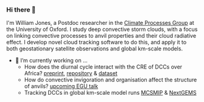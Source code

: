 ### Hi there 👋

I'm William Jones, a Postdoc researcher in the [Climate Processes Group](https://www.physics.ox.ac.uk/research/group/climate-processes) at the University of Oxford. I study deep convective storm clouds, with a focus on linking convective processes to anvil properties and their cloud radiative effect. I develop novel cloud tracking software to do this, and apply it to both geostationary satellite observations and global km-scale models.

- 🔭 I’m currently working on ...
  - How does the diurnal cycle interact with the CRE of DCCs over Africa? [preprint](https://egusphere.copernicus.org/preprints/2023/egusphere-2023-2059/), [repository](https://github.com/w-k-jones/A-Lagrangian-Perspective-on-the-Lifecycle-and-Cloud-Radiative-Effect-of-Deep-Convective-Clouds...) & [dataset](https://zenodo.org/doi/10.5281/zenodo.8317024)
  - How do convective invigoration and organisation affect the structure of anvils? [upcoming EGU talk](https://meetingorganizer.copernicus.org/EGU24/EGU24-13548.html)
  - Tracking DCCs in global km-scale model runs [MCSMIP](https://github.com/w-k-jones/tobac-mcsmip) & [NextGEMS](https://github.com/w-k-jones/tobac_icon_hackathon)
<!--
**w-k-jones/w-k-jones** is a ✨ _special_ ✨ repository because its `README.md` (this file) appears on your GitHub profile.

Here are some ideas to get you started:

- 🔭 I’m currently working on ...
- 🌱 I’m currently learning ...
- 👯 I’m looking to collaborate on ...
- 🤔 I’m looking for help with ...
- 💬 Ask me about ...
- 📫 How to reach me: ...
- 😄 Pronouns: ...
- ⚡ Fun fact: ...
-->
